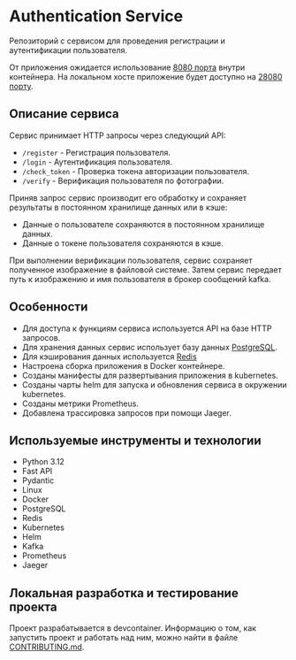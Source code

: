 # Authentication Service

Репозиторий с сервисом для проведения регистрации и аутентификации пользователя.

От приложения ожидается использование [8080 порта](./.devcontainer/docker-compose.yml#L12) внутри контейнера.
На локальном хосте приложение будет доступно на [28080 порту](./.devcontainer/docker-compose.yml#L12).

## Описание сервиса

Сервис принимает HTTP запросы через следующий API:

- `/register` - Регистрация пользователя.
- `/login` - Аутентификация пользователя.
- `/check_token` - Проверка токена авторизации пользователя.
- `/verify` - Верификация пользователя по фотографии.

Приняв запрос сервис производит его обработку и сохраняет результаты в постоянном хранилище данных или в кэше:

- Данные о пользователе сохраняются в постоянном хранилище данных.
- Данные о токене пользователя сохраняются в кэше.

При выполнении верификации пользователя, сервис сохраняет полученное изображение в файловой системе. Затем сервис передает путь к изображению и имя пользователя в брокер сообщений kafka.

## Особенности

- Для доступа к функциям сервиса используется API на базе HTTP запросов.
- Для хранения данных сервис использует базу данных [PostgreSQL](https://www.postgresql.org/).
- Для кэширования данных используется [Redis](https://redis.io/)
- Настроена сборка приложения в Docker контейнере.
- Созданы манифесты для развертывания приложения в kubernetes.
- Созданы чарты helm для запуска и обновления сервиса в окружении kubernetes.
- Созданы метрики Prometheus.
- Добавлена трассировка запросов при помощи Jaeger.

## Используемые инструменты и технологии

- Python 3.12
- Fast API
- Pydantic
- Linux
- Docker
- PostgreSQL
- Redis
- Kubernetes
- Helm
- Kafka
- Prometheus
- Jaeger

## Локальная разработка и тестирование проекта

Проект разрабатывается в devcontainer. Информацию о том, как запустить проект и работать над ним, можно найти в файле [CONTRIBUTING.md](./CONTRIBUTING.md).
